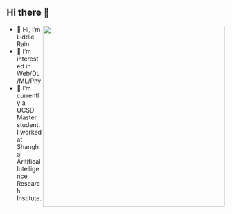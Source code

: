 ## Hi there 👋
<img align="right" src="https://github-readme-stats.vercel.app/api?username=fengsxy&count_private=true&show_icons=true&theme=radical" width="420">

- 👋 Hi, I’m Liddle Rain
- 👀 I’m interested in Web/DL/ML/Phy
- 🌱 I’m currently a UCSD Master student. I worked at Shanghai Aritifical Intelligence Research Institute.

<!---
fengsxy/fengsxy is a ✨ special ✨ repository because its `README.md` (this file) appears on your GitHub profile.
You can click the Preview link to take a look at your changes.
--->
